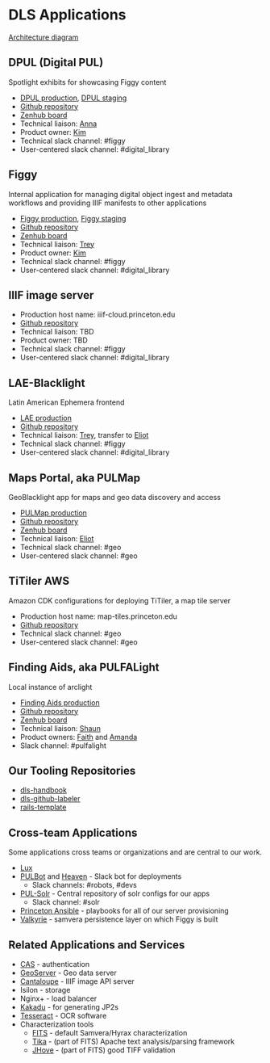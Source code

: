 # DLS Applications

[Architecture diagram](https://docs.google.com/drawings/d/1qqHoceL4nahv8wmhK_QltL8f1StdBJ5GYFpIa6JQ3PA/edit)

## DPUL (Digital PUL)
Spotlight exhibits for showcasing Figgy content
  * [DPUL production](https://dpul.princeton.edu/), [DPUL staging](https://dpul-staging.princeton.edu/)
  * [Github repository](https://github.com/pulibrary/dpul)
  * [Zenhub board](https://app.zenhub.com/workspaces/dpul-5cc9dbb2262a972347170639/board?repos=49439415&showEstimates=false&showReleases=false)
  * Technical liaison: [Anna](https://github.com/hackmastera)
  * Product owner: [Kim](https://github.com/kelea99)
  * Technical slack channel: #figgy
  * User-centered slack channel: #digital_library

## Figgy
Internal application for managing digital object ingest and metadata workflows and providing IIIF manifests to other applications
  * [Figgy production](https://figgy.princeton.edu), [Figgy staging](https://figgy-staging.princeton.edu)
  * [Github repository](https://github.com/pulibrary/figgy)
  * [Zenhub board](https://app.zenhub.com/workspaces/figgystudio-5c06d2e24b5806bc2bfa890b/board)
  * Technical liaison: [Trey](https://github.com/tpendragon)
  * Product owner: [Kim](https://github.com/kelea99)
  * Technical slack channel: #figgy
  * User-centered slack channel: #digital_library

## IIIF image server
  * Production host name: iiif-cloud.princeton.edu
  * [Github repository](https://github.com/pulibrary/serverless-iiif)
  * Technical liaison: TBD
  * Product owner: TBD
  * Technical slack channel: #figgy
  * User-centered slack channel: #digital_library

## LAE-Blacklight
Latin American Ephemera frontend
  * [LAE production](https://lae.princeton.edu)
  * [Github repository](https://github.com/pulibrary/lae-blacklight)
  * Technical liaison: [Trey](https://github.com/tpendragon), transfer to [Eliot](https://github.com/eliotjordan)
  * Technical slack channel: #figgy
  * User-centered slack channel: #digital_library

## Maps Portal, aka PULMap
GeoBlacklight app for maps and geo data discovery and access
  * [PULMap production](https://maps.princeton.edu)
  * [Github repository](https://github.com/pulibrary/pulmap)
  * [Zenhub board](https://app.zenhub.com/workspaces/pulmap-5cf5538c08e7e9307cd79c45/board?repos=26446857)
  * Technical liaison: [Eliot](https://github.com/eliotjordan)
  * Technical slack channel: #geo
  * User-centered slack channel: #geo

## TiTiler AWS
Amazon CDK configurations for deploying TiTiler, a map tile server
  * Production host name: map-tiles.princeton.edu
  * [Github repository](https://github.com/pulibrary/titiler-aws)
  * Technical slack channel: #geo
  * User-centered slack channel: #geo

## Finding Aids, aka PULFALight
Local instance of arclight
  * [Finding Aids production](https://findingaids.princeton.edu)
  * [Github repository](https://github.com/pulibrary/pulfalight)
  * [Zenhub board](https://app.zenhub.com/workspaces/pulfalight-5da4b7d9f037f100019dba23/board?repos=157741631)
  * Technical liaison: [Shaun](https://github.com/sdellis)
  * Product owners: [Faith](https://github.com/faithc) and [Amanda](https://github.com/apferrar)
  * Slack channel: #pulfalight


## Our Tooling Repositories
* [dls-handbook](https://github.com/pulibrary/dls-handbook)
* [dls-github-labeler](https://github.com/pulibrary/dls-github-labeler)
* [rails-template](https://github.com/pulibrary/rails-template)


## Cross-team Applications

Some applications cross teams or organizations and are central to our work.

* [Lux](https://github.com/pulibrary/lux)
* [PULBot](https://github.com/pulibrary/pulbot) and [Heaven](https://github.com/pulibrary/heaven) - Slack bot for deployments
  * Slack channels: #robots, #devs
* [PUL-Solr](https://github.com/pulibrary/pul_solr) - Central repository of solr configs for our apps
  * Slack channel: #solr
* [Princeton Ansible](https://github.com/pulibrary/princeton_ansible) -
  playbooks for all of our server provisioning
* [Valkyrie](https://github.com/samvera-labs/valkyrie) - samvera persistence
  layer on which Figgy is built

## Related Applications and Services

* [CAS](https://www.princeton.edu/cas) - authentication
* [GeoServer](http://geoserver.org/) - Geo data server
* [Cantaloupe](https://github.com/medusa-project/cantaloupe) - IIIF image API server
* Isilon - storage
* Nginx+ - load balancer
* [Kakadu](http://kakadusoftware.com/downloads/) - for generating JP2s
* [Tesseract](https://github.com/tesseract-ocr/tesseract) - OCR software
* Characterization tools
  * [FITS](https://projects.iq.harvard.edu/fits) - default Samvera/Hyrax characterization
  * [Tika](https://tika.apache.org/) - (part of FITS) Apache text analysis/parsing framework
  * [JHove](https://github.com/openpreserve/jhove) - (part of FITS) good TIFF validation
